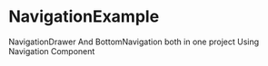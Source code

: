 # NavigationExample
NavigationDrawer And BottomNavigation both in one project Using Navigation Component
